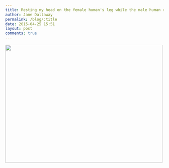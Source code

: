 ```yaml
---
title: Resting my head on the female human's leg while the male human reads
author: Jane Dallaway
permalink: /blog/:title
date: 2015-04-25 15:51
layout: post
comments: true
---
```


<div><a href="http://static.skitters.dallaway.com/tp_IMG_0759.JPG"><img src="http://static.skitters.dallaway.com/tp_thumb_IMG_0759.JPG" width="500" height="375"/></a></div>



  




      
